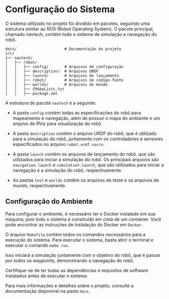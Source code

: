 # Configuração do Sistema

O sistema utilizado no projeto foi dividido em pacotes, seguindo uma estrutura similar ao ROS (Robot Operating System). O pacote principal, chamado navtech, contém todo o sistema de simulação e navegação do robô.

```
docs/                     # Documentação do projeto
src/
├── navtech/
│   ├── robot/
│   │   ├── config/       # Arquivos de configuração
│   │   ├── description/  # Arquivos URDF
│   │   ├── launch/       # Arquivos de lançamento
│   │   ├── robot/        # Arquivos de código-fonte
│   │   ├── worlds/       # Arquivos de mundo
│   │   ├── CMakeLists.txt
│   │   ├── package.xml

```  

A estrutura do pacote `navtech` é a seguinte:

* A pasta `config` contém todas as especificações do robô para mapeamento e navegação, além de possuir o mapa do ambiente e um arquivo de RViz para visualização do robô.

* A pasta `description` contém o arquivo URDF do robô, que é utilizado para a simulação do robô, juntamente com os controladores e sensores especificados no arquivo `robot.urdf.xacro`.

* A pasta `launch` contém os arquivos de lançamento do robô, que são utilizados para iniciar a simulação do robô. Os principais arquivos são `navigation.launch` e `simulation.launch`, que são utilizados para iniciar a navegação e a simulação do robô, respectivamente.

* As pastas `test` e `worlds` contêm os arquivos de teste e os arquivos de mundo, respectivamente.

## Configuração do Ambiente
Para configurar o ambiente, é necessário ter o Docker instalado em sua máquina, pois todo o sistema é construído em cima de um container. Você pode encontrar as instruções de instalação do Docker em `Docker`.

O arquivo `Makefile` contém todos os comandos necessários para a execução do sistema. Para executar o sistema, basta abrir o terminal e executar o comando `make run`.

Isso iniciará a simulação juntamente com o objetivo do robô, que é passar por todos os waypoints, demonstrando a navegação do robô.

Certifique-se de ter todas as dependências e requisitos de software instalados antes de executar o sistema.

Para mais informações e detalhes sobre o projeto, consulte a documentação disponível na pasta `docs`.




